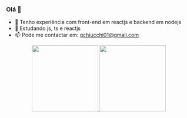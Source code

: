 ### Olá 👋

- 🔭 Tenho experiência com front-end em reactjs e backend em nodejs
- 🌱 Estudando js, ts e reactjs
- 📫 Pode me contactar em: gchiucchi01@gmail.com


<div align="center">
  <a href="https://app.singlelink.co/u/uchi">
  <img height="180em" src="https://github-readme-stats.vercel.app/api?username=chiucchi&show_icons=true&theme=dark&include_all_commits=true&count_private=true"/>
  <img height="180em" src="https://github-readme-stats.vercel.app/api/top-langs/?username=chiucchi&layout=compact&langs_count=7&theme=dark"/>
</div>
